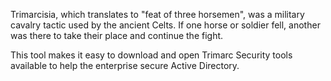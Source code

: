Trimarcisia, which translates to "feat of three horsemen", was a military cavalry tactic used by the ancient Celts. If one horse or soldier fell, another was there to take their place and continue the fight.

This tool makes it easy to download and open Trimarc Security tools available to help the enterprise secure Active Directory. 

